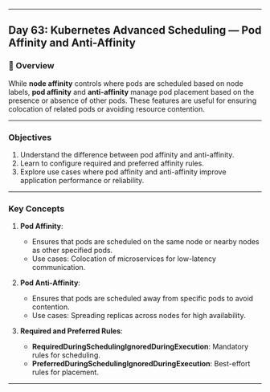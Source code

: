 ﻿---

## Day 63: Kubernetes Advanced Scheduling — Pod Affinity and Anti-Affinity

### 📘 Overview

While **node affinity** controls where pods are scheduled based on node labels, **pod affinity** and **anti-affinity** manage pod placement based on the presence or absence of other pods. These features are useful for ensuring colocation of related pods or avoiding resource contention.

---

### Objectives

1. Understand the difference between pod affinity and anti-affinity.
2. Learn to configure required and preferred affinity rules.
3. Explore use cases where pod affinity and anti-affinity improve application performance or reliability.

---

### Key Concepts

1. **Pod Affinity**:
   - Ensures that pods are scheduled on the same node or nearby nodes as other specified pods.
   - Use cases: Colocation of microservices for low-latency communication.

2. **Pod Anti-Affinity**:
   - Ensures that pods are scheduled away from specific pods to avoid contention.
   - Use cases: Spreading replicas across nodes for high availability.

3. **Required and Preferred Rules**:
   - **RequiredDuringSchedulingIgnoredDuringExecution**: Mandatory rules for scheduling.
   - **PreferredDuringSchedulingIgnoredDuringExecution**: Best-effort rules for placement.

---

